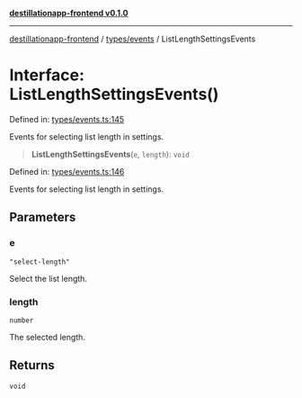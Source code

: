 [**destillationapp-frontend v0.1.0**](../../../README.md)

***

[destillationapp-frontend](../../../modules.md) / [types/events](../README.md) / ListLengthSettingsEvents

# Interface: ListLengthSettingsEvents()

Defined in: [types/events.ts:145](https://github.com/DestillApp/main/blob/76aba95a5d8c1d9174ebde73d7b50f0ea64b491a/frontend/src/types/events.ts#L145)

Events for selecting list length in settings.

> **ListLengthSettingsEvents**(`e`, `length`): `void`

Defined in: [types/events.ts:146](https://github.com/DestillApp/main/blob/76aba95a5d8c1d9174ebde73d7b50f0ea64b491a/frontend/src/types/events.ts#L146)

Events for selecting list length in settings.

## Parameters

### e

`"select-length"`

Select the list length.

### length

`number`

The selected length.

## Returns

`void`
